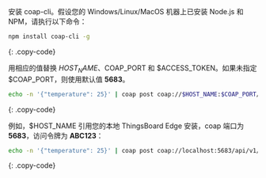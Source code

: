 安装 coap-cli。假设您的 Windows/Linux/MacOS 机器上已安装 Node.js 和 NPM，请执行以下命令：

```bash
npm install coap-cli -g
```
{: .copy-code}

用相应的值替换 $HOST_NAME、$COAP_PORT 和 $ACCESS_TOKEN。如果未指定 $COAP_PORT，则使用默认值 **5683**。

```bash
echo -n '{"temperature": 25}' | coap post coap://$HOST_NAME:$COAP_PORT/api/v1/$ACCESS_TOKEN/telemetry
```
{: .copy-code}

例如，$HOST_NAME 引用您的本地 ThingsBoard Edge 安装，coap 端口为 **5683**，访问令牌为 **ABC123**：

```bash
echo -n '{"temperature": 25}' | coap post coap://localhost:5683/api/v1/ABC123/telemetry
```
{: .copy-code}

<br>